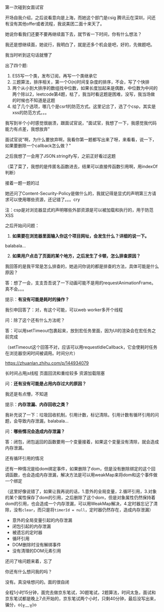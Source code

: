 第一次碰到女面试官

开场自我介绍，之后说看意向是上海，而她这个部门是csig 腾讯云在深圳，问还有没有其他offer或者流程，我说美团二面十来天了。

她说你看我们还要不要再继续面下去，就节省一下时间，你有什么想法？

我还是想继续面，她说行，我明白了，就是还多个机会是吧，好的，先做题吧。

我当时听到这句话就懵了

出了四个题:

1. ES5写一个类，发布订阅，再写一个类继承它
2. 三题算法，排序相关，第一个O(n)时间复杂度的排序，不会，写了个快排
3. 两个从小到大排序的数组找中位数，如果长度加起来是偶数，中位数为中间的两个除以2，leetcode第4题，枯了，我当时看这题是困难，没写，我当场做的时候也不知道是这题
4. 给了几个选项，哪几个是csrf的防范方式。这里记岔了，选了个csp，其实是xss的防范方式。。。



我写到半个小时感觉很崩溃，跟面试官说，"面试官，我想了一下，我感觉我代码能力有点差，我想放弃"

面试官说"啊，为什么要放弃啊，我看你第一题都写出来了呀，来看看，说一下，如果要删除一个callback怎么做？"

之后我想了一会用了JSON.stringify写，之前正好看过这题

（菜了菜了，我想的是传匿名函数进去，结果可以直接传函数引用啊，用indexOf判断）

接着一题一题的过

她还问了Content-Security-Policy是做什么的，我就记得是显式的声明第三方请求可以使用哪些资源，还记错了。。。cry

注：csp是对浏览器显式的声明哪些外部资源是可以被加载和执行的，用于防范XSS



之后开始问问题：

1. **如果要在浏览器里面输入你这个项目网址，会发生什么？详细的说一下。**

balabala...



2. **如果用户点击了页面的某个地方，之后发生了卡顿，怎么排查原因？**



我回答的是我平常是怎么排查的，她追问你说的都是排查的方法，具体可能是什么原因？

答：想了一会，支支吾吾说了一下动画可能不是用的requestAnimationFrame。真不会。。。



提示：**有没有可能是耗时的操作？**

我引申回答了：对，有这个可能，可以web worker多开个线程

问：除了这个还有什么方法呢？

答：可以用setTimeout包裹起来，放到宏任务里面，因为UI的渲染会在宏任务之前完成

（setTimeout这个回答不对，应该可以用requestIdleCallback，它会使耗时任务在浏览器空闲时间被调用。时间分片）



https://zhuanlan.zhihu.com/p/144934079

长时间占用js线程
页面回流和重绘较多
资源加载阻塞





问：**还有没有可能是占用内存过大的原因？**

我还是有点懵，不知道

提示：**内存泄漏、内存回收之类？**

我补充说了一下：垃圾回收机制，引用计数，标记清除。引用计数有循环引用的问题，会导致内存泄漏，balabala...



问：**哪些情况会造成内存泄漏？**

答：闭包，闭包返回的函数要用一个变量接着，如果这个变量没有清除，就会造成内存泄漏。

还有循环引用的情况

还有一种情况是给dom绑定事件，如果删除了dom，但是没有删除绑定的这个回调函数，也会造成内存泄漏，解决方法是可以用weakMap来将dom和这个事件做一个绑定

（这里好像说错了，如果让我再说的话，1.意外的全局变量，2.循环引用，3.对象的某个属性保存了dom的引用，之后删除了这个dom，但是对象属性仍然保持着dom的引用，也会造成一个内存泄漏，可以用WeakMap解决，4.定时器忘记了清除，没有`clear`，而只是将`timerId = null`，定时器仍然存在，造成内存泄漏）



- 意外的全局变量引起的内存泄漏
- 闭包引起的内存泄漏
- 被遗忘的定时器
- 循环引用
- DOM删除时没有解绑事件
- 没有清理的DOM元素引用







还问了啥问题来着，忘了

你还有什么想问我的吗？

没有。真没啥想问的。面的很自闭



全程1小时15分钟，面完去做京东笔试，30题笔试，2题算法，时间太急，面试和京东笔试都是晚上7点开始的，京东笔试两个小时，只剩40分钟，最后没写出来，骗分，o(╥﹏╥)o